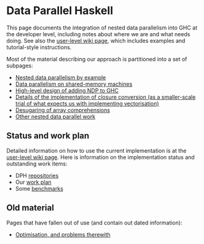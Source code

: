 # Data Parallel Haskell


This page documents the integration of nested data parallelism into GHC at the developer level, including notes about where we are and what needs doing.  See also the [ user-level wiki page](http://haskell.org/haskellwiki/GHC/Data_Parallel_Haskell), which includes examples and tutorial-style instructions.


Most of the material describing our approach is partitioned into a set of subpages:

- [Nested data parallelism by example](data-parallel/example)
- [Data parallelism on shared-memory machines](data-parallel/smp)
- [High-level design of adding NDP to GHC](data-parallel/design)
- [Details of the implementation of closure conversion (as a smaller-scale trial of what expects us with implementing vectorisation)](data-parallel/closure-conversion)
- [Desugaring of array comprehensions](data-parallel/desugaring)
- [Other nested data parallel work](data-parallel/related)

## Status and work plan


Detailed information on how to use the current implementation is at the [ user-level wiki page](http://haskell.org/haskellwiki/GHC/Data_Parallel_Haskell).  Here is information on the implementation status and outstanding work items:

- DPH [repositories](data-parallel/repositories)
- Our [work plan](data-parallel/work-plan)
- Some [benchmarks](data-parallel/benchmarks)

## Old material


Pages that have fallen out of use (and contain out dated information):

- [Optimisation, and problems therewith](data-parallel/optimisation)